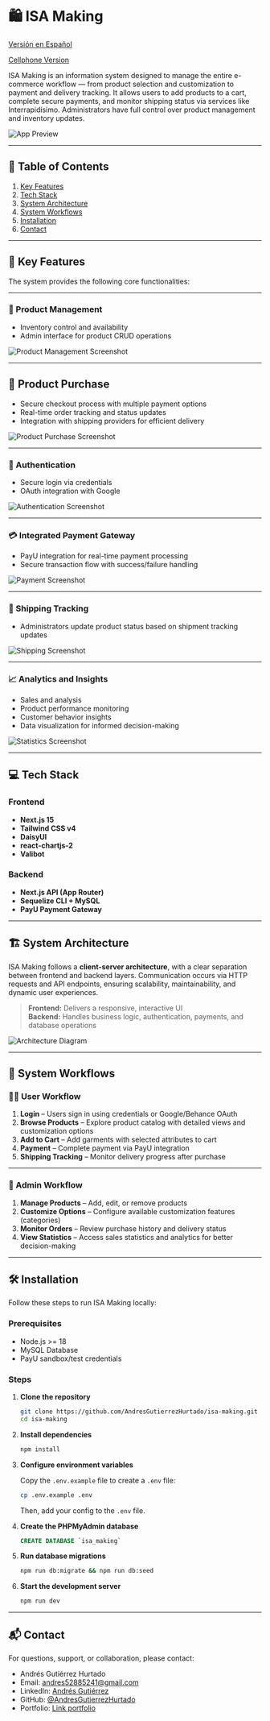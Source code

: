 # 🛍️ ISA Making

[Versión en Español](README.es.md)

[Cellphone Version](https://github.com/AndresGutierrezHurtado/isa-making-mobile)

ISA Making is an information system designed to manage the entire e-commerce workflow — from product selection and customization to payment and delivery tracking. It allows users to add products to a cart, complete secure payments, and monitor shipping status via services like Interrapidísimo. Administrators have full control over product management and inventory updates.

![App Preview](./docs/screenshots/preview.png)

---

## 📑 Table of Contents

1. [Key Features](#-key-features)
2. [Tech Stack](#-tech-stack)
3. [System Architecture](#%EF%B8%8F-system-architecture)
4. [System Workflows](#-system-workflows)
5. [Installation](#%EF%B8%8F-installation)
6. [Contact](#-contact)

---

## 🚀 Key Features

The system provides the following core functionalities:

---

### 🧥 Product Management

-   Inventory control and availability
-   Admin interface for product CRUD operations

![Product Management Screenshot](./docs/screenshots/product-management.png)

---

## 🛒 Product Purchase

-   Secure checkout process with multiple payment options
-   Real-time order tracking and status updates
-   Integration with shipping providers for efficient delivery

![Product Purchase Screenshot](./docs/screenshots/product-purchase.png)

---

### 🔐 Authentication

-   Secure login via credentials
-   OAuth integration with Google

![Authentication Screenshot](./docs/screenshots/authentication.png)

---

### 💳 Integrated Payment Gateway

-   PayU integration for real-time payment processing
-   Secure transaction flow with success/failure handling

![Payment Screenshot](./docs/screenshots/payment.png)

---

### 🚚 Shipping Tracking

-   Administrators update product status based on shipment tracking updates

![Shipping Screenshot](./docs/screenshots/shipping.png)

---

### 📈 Analytics and Insights

-   Sales and analysis
-   Product performance monitoring
-   Customer behavior insights
-   Data visualization for informed decision-making

![Statistics Screenshot](./docs/screenshots/stats.png)

---

## 💻 Tech Stack

### **Frontend**

-   **Next.js 15**
-   **Tailwind CSS v4**
-   **DaisyUI**
-   **react-chartjs-2**
-   **Valibot**

### **Backend**

-   **Next.js API (App Router)**
-   **Sequelize CLI + MySQL**
-   **PayU Payment Gateway**

---

## 🏗️ System Architecture

ISA Making follows a **client-server architecture**, with a clear separation between frontend and backend layers. Communication occurs via HTTP requests and API endpoints, ensuring scalability, maintainability, and dynamic user experiences.

> **Frontend:** Delivers a responsive, interactive UI  
> **Backend:** Handles business logic, authentication, payments, and database operations

![Architecture Diagram](./docs/architecture.png)

---

## 🔄 System Workflows

### **🚶‍♂️ User Workflow**

1. **Login** – Users sign in using credentials or Google/Behance OAuth
2. **Browse Products** – Explore product catalog with detailed views and customization options
3. **Add to Cart** – Add garments with selected attributes to cart
4. **Payment** – Complete payment via PayU integration
5. **Shipping Tracking** – Monitor delivery progress after purchase

---

### **🚧 Admin Workflow**

1. **Manage Products** – Add, edit, or remove products
2. **Customize Options** – Configure available customization features (categories)
3. **Monitor Orders** – Review purchase history and delivery status
4. **View Statistics** – Access sales statistics and analytics for better decision-making

---

## 🛠️ Installation

Follow these steps to run ISA Making locally:

### **Prerequisites**

-   Node.js >= 18
-   MySQL Database
-   PayU sandbox/test credentials

### **Steps**

1. **Clone the repository**

    ```bash
    git clone https://github.com/AndresGutierrezHurtado/isa-making.git
    cd isa-making
    ```

2. **Install dependencies**

    ```bash
    npm install
    ```

3. **Configure environment variables**

    Copy the `.env.example` file to create a `.env` file:

    ```bash
    cp .env.example .env
    ```

    Then, add your config to the `.env` file.

4. **Create the PHPMyAdmin database**
    ```SQL
    CREATE DATABASE `isa_making`
    ```
5. **Run database migrations**

    ```bash
    npm run db:migrate && npm run db:seed
    ```

6. **Start the development server**

    ```bash
    npm run dev
    ```

---

## 📬 Contact

For questions, support, or collaboration, please contact:

-   Andrés Gutiérrez Hurtado
-   Email: [andres52885241@gmail.com](mailto:andres52885241@gmail.com)
-   LinkedIn: [Andrés Gutiérrez](https://www.linkedin.com/in/andr%C3%A9s-guti%C3%A9rrez-hurtado-25946728b/)
-   GitHub: [@AndresGutierrezHurtado](https://github.com/AndresGutierrezHurtado)
-   Portfolio: [Link portfolio](https://andres-portfolio-b4dv.onrender.com)
